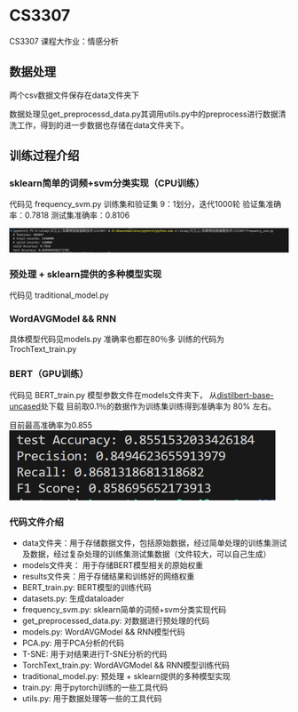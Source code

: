 # CS3307

CS3307 课程大作业：情感分析

## 数据处理

两个csv数据文件保存在data文件夹下

数据处理见get_preprocessd_data.py其调用utils.py中的preprocess进行数据清洗工作，得到的进一步数据也存储在data文件夹下。

## 训练过程介绍

### sklearn简单的词频+svm分类实现（CPU训练）

代码见 frequency_svm.py
训练集和验证集 9：1划分，迭代1000轮
验证集准确率：0.7818
测试集准确率：0.8106

![Alt text](image/image1.png)

### 预处理 + sklearn提供的多种模型实现

代码见 traditional_model.py

### WordAVGModel && RNN

具体模型代码见models.py 准确率也都在80％多
训练的代码为TrochText_train.py

### BERT（GPU训练）

代码见 BERT_train.py
模型参数文件在models文件夹下， 从[distilbert-base-uncased](https://huggingface.co/distilbert-base-uncased)处下载
目前取0.1％的数据作为训练集训练得到准确率为 80% 左右。

目前最高准确率为0.855
![Alt text](image/image.png)

### 代码文件介绍

- data文件夹：用于存储数据文件，包括原始数据，经过简单处理的训练集测试及数据，经过复杂处理的训练集测试集数据（文件较大，可以自己生成）
- models文件夹： 用于存储BERT模型相关的原始权重
- results文件夹：用于存储结果和训练好的网络权重
- BERT_train.py: BERT模型的训练代码
- datasets.py: 生成dataloader
- frequency_svm.py: sklearn简单的词频+svm分类实现代码
- get_preprocessed_data.py: 对数据进行预处理的代码
- models.py: WordAVGModel && RNN模型代码
- PCA.py: 用于PCA分析的代码
- T-SNE: 用于对结果进行T-SNE分析的代码
- TorchText_train.py: WordAVGModel && RNN模型训练代码
- traditional_model.py: 预处理 + sklearn提供的多种模型实现
- train.py: 用于pytorch训练的一些工具代码
- utils.py: 用于数据处理等一些的工具代码

